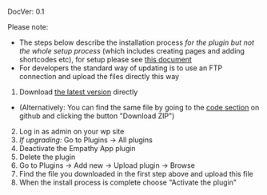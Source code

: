DocVer: 0.1


Please note:
* The steps below describe the installation process *for the plugin but not the whole setup process* (which includes creating pages and adding shortcodes etc), for setup please see [this document](setting-up-a-new-site.md)
* For developers the standard way of updating is to use an FTP connection and upload the files directly this way

1. Download [the latest version](https://github.com/EmpathyApp/EmpathyApp/archive/master.zip) directly
  * (Alternatively: You can find the same file by going to the [code section](https://github.com/EmpathyApp/EmpathyApp) on github and clicking the button "Download ZIP")
2. Log in as admin on your wp site
3. *If upgrading:* Go to Plugins -> All plugins
  1. Deactivate the Empathy App plugin
  2. Delete the plugin
4. Go to Plugins -> Add new -> Upload plugin -> Browse
5. Find the file you downloaded in the first step above and upload this file
6. When the install process is complete choose "Activate the plugin"
